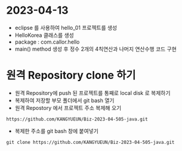 # 2023-04-13
- eclipse 를 사용하여 hello_01 프로젝트를 생성
- HelloKorea 클래스를 생성
- package : com.callor.hello
- main() method 생성 후 정수 2개의 4칙연산과 나머지 연산수행 코드 구현 

# 원격 Repository clone 하기
- 원격 Repository에 push 된 프로젝트를 통째로 local disk 로 복제하기
- 복제하여 저장할 부모 폴더에서 git bash 열기 
- 원격 Repostory 에서 프로젝트 주소 복제해 오기 
```
https://github.com/KANGYUEUN/Biz-2023-04-505-java.git
```
- 복제한 주소를 git bash 창에 붙여넣기
```
git clone https://github.com/KANGYUEUN/Biz-2023-04-505-java.git
```
